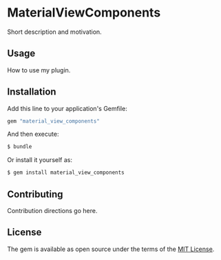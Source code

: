 # MaterialViewComponents
Short description and motivation.

## Usage
How to use my plugin.

## Installation
Add this line to your application's Gemfile:

```ruby
gem "material_view_components"
```

And then execute:
```bash
$ bundle
```

Or install it yourself as:
```bash
$ gem install material_view_components
```

## Contributing
Contribution directions go here.

## License
The gem is available as open source under the terms of the [MIT License](https://opensource.org/licenses/MIT).
